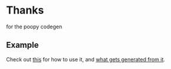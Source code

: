 # Thanks

for the poopy codegen

## Example

Check out [this](./example/index.js) for how to use it, and [what gets generated from it](./example/generated/page.ts).
